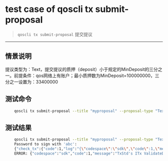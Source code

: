 # test case of qoscli tx submit-proposal

> `qoscli tx submit-proposal` 提交提议

---

## 情景说明

提议类型为：Text，提交提议的质押（deposit）小于规定的MinDeposit的三分之一。前提条件：qos网络上有账户；最小质押数为MinDeposit=100000000，三分之一设置为：33400000

## 测试命令

```bash
    qoscli tx submit-proposal --title "myproposal" --proposal-type "Text" --proposer abc --deposit 33300000 --description "the first proposal"
```

## 测试结果

```bash
    qoscli tx submit-proposal --title "myproposal" --proposal-type "Text" --proposer abc --deposit 33300000 --description "the first proposal"
    Password to sign with 'abc':
    {"check_tx":{"code":1,"log":"{\"codespace\":\"sdk\",\"code\":1,\"message\":\"TxStd's ITx ValidateData error:  ERROR:\\nCodespace: gov\\nCode: 601\\nMessage: \\\"initial deposit is too small\\\"\\n\"}","gasWanted":"100000","gasUsed":"9423"},"deliver_tx":{},"hash":"9D7D6AAD8EBE6D3BC7DF77DF9D7AED62331EBF405D3EE0B957B3F667B0C9C55A","height":"0"}
    ERROR: {"codespace":"sdk","code":1,"message":"TxStd's ITx ValidateData error:  ERROR:\nCodespace: gov\nCode: 601\nMessage: \"initial deposit is too small\"\n"}

```
